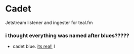 # Cadet

Jetstream listener and ingester for teal.fm

### i thought everything was named  after blues?????
- cadet blue. [its real!](https://en.wikipedia.org/wiki/Cadet_grey#Cadet_blue)
l